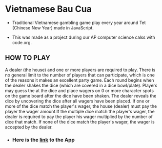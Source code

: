 # Vietnamese Bau Cua
* Traditional Vietnamese gambling game play every year around Tet (Chinese New Year) made in JavaScript. 

* This was made as a project during our AP computer science calss with code.org.

## HOW TO PLAY
A dealer (the house) and one or more players are required to play. There is no general limit to the number of players that can participate, which is one of the reasons it makes an excellent party game. Each round begins when the dealer shakes the dice (which are covered in a dice bowl/plate). Players may guess the at the dice and place wagers on 0 or more character spots on the game board after the dice have been shaken. The dealer reveals the dice by uncovering the dice after all wagers have been placed. If one or more of the dice match the player's wager, the house (dealer) must pay the player the wager amount.If the multiple dice match the player's wager, the dealer is required to pay the player his wager multiplied by the number of dice that match. If none of the dice match the player's wager, the wager is accepted by the dealer.

* ### Here is the [link](https://studio.code.org/projects/applab/_neuBeMeGXrcxfobRC6lBshy5JEt4oTcbkf-iZxPJCg) to the App
